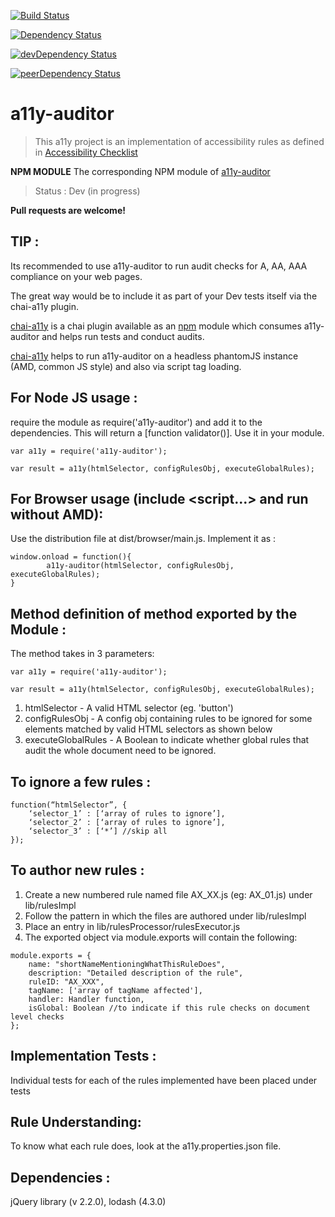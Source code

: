 [![Build Status](https://img.shields.io/travis/dsathyakumar/a11y-auditor.svg?style=flat-square)](https://travis-ci.org/dsathyakumar/a11y-auditor)

[![Dependency Status](https://img.shields.io/david/dsathyakumar/a11y-auditor.svg?style=flat-square)](https://david-dm.org/dsathyakumar/a11y-auditor)

[![devDependency Status](https://img.shields.io/david/dev/dsathyakumar/a11y-auditor.svg?style=flat-square)](https://david-dm.org/dsathyakumar/a11y-auditor#info=devDependencies)

[![peerDependency Status](https://img.shields.io/david/peer/dsathyakumar/a11y-auditor.svg?style=flat-square)](https://david-dm.org/dsathyakumar/a11y-auditor#info=peerDependencies)

# a11y-auditor

> This a11y project is an implementation of accessibility rules as defined in [Accessibility Checklist](http://www.w3.org/TR/WCAG10/full-checklist.html)

**NPM MODULE**
The corresponding NPM module of [a11y-auditor](https://www.npmjs.com/package/a11y-auditor)

> Status : Dev (in progress)

**Pull requests are welcome!**


TIP :
---------------------------------------------------------
Its recommended to use a11y-auditor to run audit checks for A, AA, AAA compliance on your web pages.

The great way would be to include it as part of your Dev tests itself via the chai-a11y plugin.

[chai-a11y](https://github.com/pranavjha/chai-a11y) is a chai plugin available as an [npm](https://github.com/pranavjha/chai-a11y) module which consumes a11y-auditor and helps run tests and conduct audits.

[chai-a11y](https://github.com/pranavjha/chai-a11y) helps to run a11y-auditor on a headless phantomJS instance (AMD, common JS style) and also via script tag loading.



For Node JS usage :
---------------------------------------------------------
require the module as require('a11y-auditor') and add it to the dependencies. This will return a [function validator()]. Use it in your module.

```
var a11y = require('a11y-auditor');

var result = a11y(htmlSelector, configRulesObj, executeGlobalRules);
```


For Browser usage (include <script...> and run without AMD):
---------------------------------------------------------
Use the distribution file at dist/browser/main.js. Implement it as :

```
window.onload = function(){
		a11y-auditor(htmlSelector, configRulesObj, executeGlobalRules);
}
```



Method definition of method exported by the Module :
--------------------------------------------------

The method takes in 3 parameters:

```
var a11y = require('a11y-auditor');

var result = a11y(htmlSelector, configRulesObj, executeGlobalRules);

```

1. htmlSelector - A valid HTML selector (eg. 'button')
2. configRulesObj - A config obj containing rules to be ignored for some elements matched by valid HTML selectors as shown below
3. executeGlobalRules - A Boolean to indicate whether global rules that audit the whole document need to be ignored.


To ignore a few rules :
-----------------------

```
function(“htmlSelector”, {
	‘selector_1’ : [‘array of rules to ignore’],
	‘selector_2’ : [‘array of rules to ignore’],
	‘selector_3’ : [‘*’] //skip all
});
```


To author new rules :
---------------------------------------------------------
1. Create a new numbered rule named file AX_XX.js (eg: AX_01.js) under lib/rulesImpl
2. Follow the pattern in which the files are authored under lib/rulesImpl
3. Place an entry in lib/rulesProcessor/rulesExecutor.js
4. The exported object via module.exports will contain the following:

```
module.exports = {
	name: "shortNameMentioningWhatThisRuleDoes",
	description: "Detailed description of the rule",
	ruleID: "AX_XXX",
	tagName: ['array of tagName affected'],
	handler: Handler function,
	isGlobal: Boolean //to indicate if this rule checks on document level checks
};
```


Implementation Tests :
--------------------

Individual tests for each of the rules implemented have been placed under tests


Rule Understanding:
--------------------

To know what each rule does, look at the a11y.properties.json file.


Dependencies :
--------------------

jQuery library (v 2.2.0), lodash (4.3.0)
